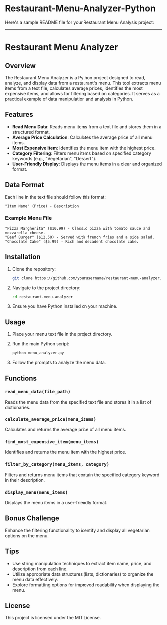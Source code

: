# Restaurant-Menu-Analyzer-Python

Here's a sample README file for your Restaurant Menu Analysis project:

---

# Restaurant Menu Analyzer

## Overview

The Restaurant Menu Analyzer is a Python project designed to read, analyze, and display data from a restaurant's menu. This tool extracts menu items from a text file, calculates average prices, identifies the most expensive items, and allows for filtering based on categories. It serves as a practical example of data manipulation and analysis in Python.

## Features

- **Read Menu Data**: Reads menu items from a text file and stores them in a structured format.
- **Average Price Calculation**: Calculates the average price of all menu items.
- **Most Expensive Item**: Identifies the menu item with the highest price.
- **Category Filtering**: Filters menu items based on specified category keywords (e.g., "Vegetarian", "Dessert").
- **User-Friendly Display**: Displays the menu items in a clear and organized format.

## Data Format

Each line in the text file should follow this format:

```
"Item Name" (Price) - Description
```

### Example Menu File

```
"Pizza Margherita" ($10.99) - Classic pizza with tomato sauce and mozzarella cheese.
"Beef Burger" ($12.50) - Served with french fries and a side salad.
"Chocolate Cake" ($5.99) - Rich and decadent chocolate cake.
```

## Installation

1. Clone the repository:
   ```bash
   git clone https://github.com/yourusername/restaurant-menu-analyzer.git
   ```

2. Navigate to the project directory:
   ```bash
   cd restaurant-menu-analyzer
   ```

3. Ensure you have Python installed on your machine.

## Usage

1. Place your menu text file in the project directory.
2. Run the main Python script:
   ```bash
   python menu_analyzer.py
   ```

3. Follow the prompts to analyze the menu data.

## Functions

### `read_menu_data(file_path)`

Reads the menu data from the specified text file and stores it in a list of dictionaries.

### `calculate_average_price(menu_items)`

Calculates and returns the average price of all menu items.

### `find_most_expensive_item(menu_items)`

Identifies and returns the menu item with the highest price.

### `filter_by_category(menu_items, category)`

Filters and returns menu items that contain the specified category keyword in their description.

### `display_menu(menu_items)`

Displays the menu items in a user-friendly format.

## Bonus Challenge

Enhance the filtering functionality to identify and display all vegetarian options on the menu.

## Tips

- Use string manipulation techniques to extract item name, price, and description from each line.
- Utilize appropriate data structures (lists, dictionaries) to organize the menu data effectively.
- Explore formatting options for improved readability when displaying the menu.

## License

This project is licensed under the MIT License.





